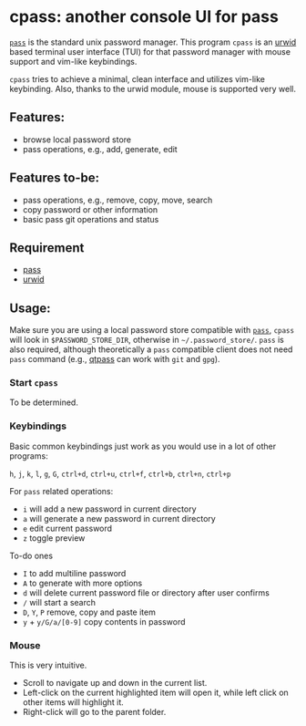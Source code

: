# cpass: another console UI for pass

[`pass`](https://www.passwordstore.org/) is the standard unix password manager. This program `cpass` is an [urwid](http://urwid.org/) based terminal user interface (TUI) for that password manager with mouse support and vim-like keybindings.

`cpass` tries to achieve a minimal, clean interface and utilizes vim-like keybinding. Also, thanks to the urwid module, mouse is supported very well.

## Features:

- browse local password store
- pass operations, e.g., add, generate, edit

## Features to-be:

- pass operations, e.g., remove, copy, move, search
- copy password or other information
- basic pass git operations and status

## Requirement

- [pass](https://www.passwordstore.org/)
- [urwid](http://urwid.org/)

## Usage:

Make sure you are using a local password store compatible with [`pass`](https://www.passwordstore.org/), `cpass` will look in `$PASSWORD_STORE_DIR`, otherwise in `~/.password_store/`. `pass` is also required, although theoretically a `pass` compatible client does not need `pass` command (e.g., [qtpass](https://qtpass.org/) can work with `git` and `gpg`).

### Start `cpass`

To be determined.

### Keybindings

Basic common keybindings just work as you would use in a lot of other programs:

`h`, `j`, `k`, `l`, `g`, `G`, `ctrl+d`, `ctrl+u`, `ctrl+f`, `ctrl+b`, `ctrl+n`, `ctrl+p`

For `pass` related operations:
- `i` will add a new password in current directory
- `a` will generate a new password in current directory
- `e` edit current password
- `z` toggle preview

To-do ones

- `I` to add multiline password
- `A` to generate with more options
- `d` will delete current password file or directory after user confirms
- `/` will start a search
- `D`, `Y`, `P` remove, copy and paste item
- `y` + `y/G/a/[0-9]` copy contents in password

### Mouse

This is very intuitive.

- Scroll to navigate up and down in the current list.
- Left-click on the current highlighted item will open it, while left click on other items will highlight it.
- Right-click will go to the parent folder.
